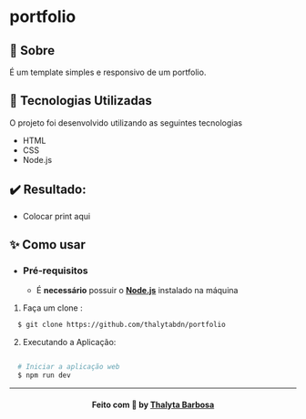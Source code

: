 # portfolio

<a id="sobre"></a>

## 📝 Sobre

É um template simples e responsivo de um portfolio.

<a id="tecnologias-utilizadas"></a>

## :rocket: Tecnologias Utilizadas

O projeto foi desenvolvido utilizando as seguintes tecnologias

- HTML
- CSS
- Node.js

## :heavy_check_mark: Resultado:

- Colocar print aqui 

<a id="como-usar"></a>

## ✨ Como usar

- ### **Pré-requisitos**

  - É **necessário** possuir o **[Node.js](https://nodejs.org/en/)** instalado na máquina

1. Faça um clone :

```sh
  $ git clone https://github.com/thalytabdn/portfolio
```

2. Executando a Aplicação:

```sh

  # Iniciar a aplicação web 
  $ npm run dev

 ```
  ---
  
<h4 align="center">
    Feito com 💓 by <a href="https://www.linkedin.com/in/thalytabdn/" target="_blank">Thalyta Barbosa</a>
</h4>
